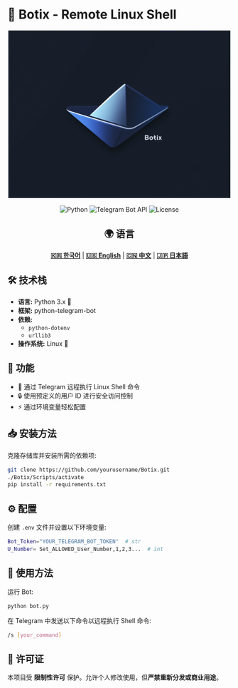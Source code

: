 # 🚀 Botix - Remote ⁤‍‌‍‍⁡‌‍‌⁢‌‍⁢‍‌‌‌‍‌⁤⁣‍‍‌‌⁡⁢‍⁣‌‌⁡‌⁣⁢‌⁢‍‍‍⁢⁡‌⁡⁢‍‍‌⁢‌‍‍‌⁡‌‍‌⁤⁡‍⁡⁢⁡‌‌‍‌⁣‌⁣‌⁤⁤‌⁡⁢‍‌‌⁢‍‍‌⁢‌‌⁡‍⁢⁡‍‍⁡‌‍⁢‌⁡‌‌‍‌⁢‌‍‌‍⁤⁢⁡⁤⁢‌‍⁢‍⁢‌‍‌⁡⁢‍‌‍⁣‌⁡⁢‍⁣⁢⁡⁢‌⁤⁢‍‍⁢⁡‌‍⁢‍⁡‍⁣‍‍‍⁡‌‍‌⁡‌‌⁡‍⁢‌⁢‍‍‌‌‍⁣‌⁤‍⁡‍‌‍‍‌‍⁢⁡⁢‌⁡‍⁤⁡‌‍‍⁢‌‍⁢⁣‍⁡⁢‍⁢‍‌⁢‍‍‍‍‍⁡‌⁡⁢‍‌⁢‍⁤‍⁢⁣⁢⁡⁤‍‌‌‌⁡‌‍⁡⁢⁣‍⁢⁡‌⁡⁤‌⁢⁣‍⁤⁢‌⁤⁣⁡‌‌⁡⁢⁡‍‌‍⁣‌⁢⁡‍‍⁣‌⁢‌‍⁡‍‌⁡⁢⁡⁢‌‍⁢‌‍⁣‌⁤‍‌⁢‍⁤⁣‍⁤‍‌‌‍⁢‍⁤⁢‌⁤⁡‍‌⁣⁡‌‌‍⁡⁤‌⁡‍‌⁢⁡‍⁡‌‍⁡‌‍⁢⁡⁢⁡‍‍⁡‍‍⁢‍⁢⁡⁤⁡⁢‍⁢⁡‌⁡‌⁡‍‌‍⁡‍⁡⁢⁣⁡‍‍⁡⁢⁡‍⁢‍⁢‌‌⁡‍‌⁢‍‍‌⁢‌⁢‌⁤⁣‌⁣⁢‌⁢‍‍⁤⁢‌‌‌‍⁡‍‌‍⁡‍⁣⁣⁡‍‍‌⁡⁢⁡⁢‍⁢⁡‌‍‍⁢‍‌‌⁢⁡‍⁡‍‌⁢‌⁢‌⁤⁤‌‍⁢‌‍‍‌‌‌‌‍‌⁡‍‌‌‌⁢‌⁡‌⁡‍‍⁤‍⁢‌⁢‍⁡⁢‍‍⁡‍‍‍‌⁢‍⁡‌⁣‍⁢‌‍‍‍⁢‌⁡‌‍⁢‌‌‌⁢⁡‍‍‍‍‍⁢⁡‌⁢‌‍⁡⁢‌‍‍⁢‌‌⁡⁢‍‌⁤‌‌‍‌‍‌⁢⁡‍‌⁢⁣⁡‍‌⁤‍⁡‌‍⁢‍⁢⁡⁢‍‌⁡⁢‌⁡‌‌‌‌‌⁡‌⁡‍‌‌⁡‍‍‌⁣‌‌‌⁢‍‌⁣‍⁡‌‌⁡⁢‌⁢⁣‌‌⁢‌‍‍⁤⁡‌⁤⁤‌‍⁤‍⁢‌⁡⁢‌⁡‍⁤‌‌⁢‍‌⁢⁡‍‍⁤‍⁡‍‌⁡⁢‌‍⁢‌⁡‌⁡⁢‌‍⁡‌⁢‍‌⁢⁡‌‍‍⁡‍‌⁢‍⁣‍⁡‌⁢‌‌⁤‌‌‍‍⁢‍‌⁢⁡⁢‌⁢‍⁤‌⁤‌⁡‌‍⁣⁢‌⁢‍⁡⁢‌⁢‍‍⁡‌‌‌⁢‍‍‌⁢‌⁡‌‍‌⁤‍‍‍‌⁡‌‍⁤⁤⁣⁤‌‍‌‌⁢⁡‍⁡‍‍⁢‌‌⁡‌⁡‌‍⁡‍⁢⁡⁢‌‌⁡‌‍‍‍⁡‍‌⁢⁡‌⁢‍‍‌‍‌⁡‌‌⁡‍⁡‍⁤‌⁢‌‍⁤‌⁢⁡‍⁡‍⁢‌⁣⁢⁣‌‍⁢⁣⁢⁡‍‍⁤‌‍‍‍⁡‍⁢‌‌⁤⁣‍⁢⁡⁢‌‍⁢⁣⁢‍‍⁤‌⁣⁣⁢⁡‍⁡‌‍⁢‌‍‌‌⁡⁢‍‍‍‌⁤⁢‌‍⁡⁢⁡⁢‌‍⁢⁣⁢‍⁡‌⁣‌⁡⁢‍‍‌‍‌⁣⁢‌⁡⁤⁡‍‍‌‍⁢‍⁢⁡‌‌⁡‌‌⁡‌‌‍⁤⁡⁤‍‍‍‌⁡‍⁤‍⁢‌⁤⁡‌‍‌⁣‍‍‌‌⁡‍⁡‌⁢‍⁡‌⁣‌‍⁤‍‌‍‍‍⁡⁤‌⁢‍⁡⁤‌⁡⁢⁣‍‌⁢‍⁢‍⁡‍‍‍‌⁢‍‌⁢⁡⁢‌⁡‌‍⁤‌⁤⁣⁢‌⁢⁡‌‍⁢‍⁣‌‌‌‌‌⁡‌‌⁡‌‌‍‍‍‌⁣⁤‌‌‌‌‌⁡‌‍⁣⁤‍‌⁣⁡‍‌‌⁡‍‌‌⁢‌‌‍⁢‍‌‍⁢⁣⁡‍⁡‍⁢‍‌‌⁡‌‍‍⁡‌‍⁢⁣‍‌‌‌‍‍‍⁢‍⁢‌‌‌⁣⁢‍‍‍‍‌⁢‌⁡‌‌‌⁢‍‌⁡‌⁣⁢‍‍⁡‌‌‌‌‌‌‌‍⁡‌⁢⁡‍‍⁢‌‌⁢‌‍‌‌⁡‍⁤⁢‍‌⁤‍‌⁡‍⁡‍‌⁢⁡‍⁡⁢‌⁢⁣⁢⁣⁡‌‌⁢‌‍⁡‌⁢‌⁡‌⁢⁡‍‌‍‌‍‌⁢‌‌‍⁢⁡‌‍‍‍⁢‍⁡‍⁢‍‌‍‌⁡‌‍‌‍‍⁢‍⁢⁣‍⁡⁢‌‌‍⁢‍⁡⁢‌‍⁢‌⁢⁡‍⁡⁢‍⁡‌⁤‍‍⁢⁣‌⁢⁡‍‍‌⁡‌‍⁢‍‍‍‌‌‌‍‍‌‌‍‍⁢‌⁡‌⁣⁢‌‌⁤‍‌‌‍⁡⁢‍‍‌‍⁢‌⁣‌⁡⁤⁡‌⁢‌⁡⁤‌⁣⁤⁣‍⁤⁡‍‌⁤‌⁡‌⁢⁣⁢‌⁣‍⁣‌⁢⁣‌⁡⁢‍‍⁡‌‌‍‍⁡⁤‍⁤‌‍‌⁡⁤‌‌‌⁤‍⁣‌⁡⁢⁡‍⁤⁡‍‍‍⁢⁡‍⁡‍‍⁡‌⁣‌⁢⁣⁡‌⁤⁢⁡⁢‍‌‍⁣‍‍⁡⁢‌⁢‍⁢‍⁡⁢‍⁢‌‍‌‌‍⁢⁣⁢‌⁡⁢‌‌⁡‌⁢‍⁡‌⁢⁡⁢‌⁢‍⁡‍‍‌⁢‌‌⁤⁤‍⁢‌⁤⁡⁤‍⁡⁢‍‌‍⁡‌⁣‌‍⁡‌‍⁣‍‌‌⁢‍‍⁡‌‍⁢‌⁣‍⁡⁤⁡‍‍‍‍‍⁣⁤‍‌⁡‌⁢‍⁢‌‍‌‌⁤⁢‌‌⁢‍⁡⁤‌⁡‌⁢⁣‍⁢⁡‍⁡‌⁡‍⁣‍‌⁡⁢‌⁢⁣‌‍‍⁢‌⁢‌⁤‍‌⁢‌‌⁡‌‍⁢‌‌⁡‍⁢⁡‍‍‍⁤⁡‍⁢‌⁤‌⁡‌⁡⁢⁡‌⁢‌⁡‍⁢‌⁡‌⁣‍‍‌⁢‌‌⁤‌‍⁡‌⁢‍⁢⁡‍‌⁤⁡‌⁣‍‌‍⁡‌‍‍⁢‍‍⁢⁣⁡‌‍⁣⁤‍‌‍⁤⁤⁤‌⁡⁢‍‍‌⁡‌‍⁢‍‌‍‍‌‍⁣⁣⁣‍‌⁡‌‍⁡‌⁢‌⁢⁡‌⁡‌⁢‍‍⁤⁢⁣⁣⁤⁢‍⁡Linux Shell

<div align="center">
    <img src="./src/logo.png" width="500" alt="Botix - Remote Linux Shell" />
</div>

<div align="center">

![Python](https://img.shields.io/badge/Python-3.x-blue?style=flat-square)
![Telegram Bot API](https://img.shields.io/badge/Telegram%20Bot-Enabled-blue?style=flat-square)
![License](https://img.shields.io/badge/License-Restricted-red?style=flat-square)

## 🌍 语言
[**🇰🇷 한국어**](README.md) | [**🇺🇸 English**](README.en.md) | [**🇨🇳 中文**](README.cn.md) | [**🇯🇵 日本語**](README.ja.md)

</div>

## 🛠 技术栈
- **语言:** Python 3.x 🐍
- **框架:** python-telegram-bot
- **依赖:**
  - `python-dotenv`
  - `urllib3`
- **操作系统:** Linux 🐧

## 📌 功能
- 🚀 通过 Telegram 远程执行 Linux Shell 命令
- 🔒 使用预定义的用户 ID 进行安全访问控制
- ⚡ 通过环境变量轻松配置

## 📥 安装方法
克隆存储库并安装所需的依赖项:
```sh
git clone https://github.com/yourusername/Botix.git
./Botix/Scripts/activate
pip install -r requirements.txt
```

## ⚙️ 配置
创建 `.env` 文件并设置以下环境变量:
```sh
Bot_Token="YOUR_TELEGRAM_BOT_TOKEN"  # str
U_Number= Set_ALLOWED_User_Number,1,2,3...  # int
```

## 🚀 使用方法
运行 Bot:
```sh
python bot.py
```
在 Telegram 中发送以下命令以远程执行 Shell 命令:
```sh
/s [your_command]
```

## 📜 许可证
本项目受 **限制性许可** 保护。允许个人修改使用，但**严禁重新分发或商业用途**。
